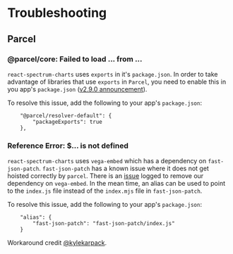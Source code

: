 # Troubleshooting

## Parcel


### @parcel/core: Failed to load ... from ...

`react-spectrum-charts` uses `exports` in it's `package.json`. In order to take advantage of libraries that use `exports` in `Parcel`, you need to enable this in you app's `package.json` ([v2.9.0 announcement](https://parceljs.org/blog/v2-9-0/#new-resolver)).

To resolve this issue, add the following to your app's `package.json`:

```
    "@parcel/resolver-default": {
        "packageExports": true
    },
```

### Reference Error: $... is not defined

`react-spectrum-charts` uses `vega-embed` which has a dependency on `fast-json-patch`. `fast-json-patch` has a known issue where it does not get hoisted correctly by `parcel`. There is an [issue](https://github.com/adobe/react-spectrum-charts/issues/346) logged to remove our dependency on `vega-embed`. In the mean time, an alias can be used to point to the `index.js` file instead of the `index.mjs` file in `fast-json-patch`.

To resolve this issue, add the following to your app's `package.json`:

```
    "alias": {
        "fast-json-patch": "fast-json-patch/index.js"
    }
```

Workaround credit [@kylekarpack](https://github.com/kylekarpack).